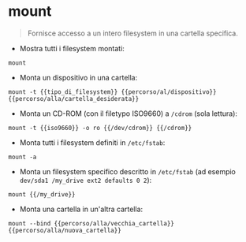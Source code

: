 # mount

> Fornisce accesso a un intero filesystem in una cartella specifica.

- Mostra tutti i filesystem montati:

`mount`

- Monta un dispositivo in una cartella:

`mount -t {{tipo_di_filesystem}} {{percorso/al/dispositivo}} {{percorso/alla/cartella_desiderata}}`

- Monta un CD-ROM (con il filetypo ISO9660) a `/cdrom` (sola lettura):

`mount -t {{iso9660}} -o ro {{/dev/cdrom}} {{/cdrom}}`

- Monta tutti i filesystem definiti in `/etc/fstab`:

`mount -a`

- Monta un filesystem specifico descritto in `/etc/fstab` (ad esempio `dev/sda1 /my_drive ext2 defaults 0 2`):

`mount {{/my_drive}}`

- Monta una cartella in un'altra cartella:

`mount --bind {{percorso/alla/vecchia_cartella}} {{percorso/alla/nuova_cartella}}`
